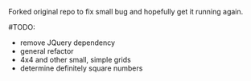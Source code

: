 Forked original repo to fix small bug and hopefully get it running again.

#TODO:
- remove JQuery dependency
- general refactor
- 4x4 and other small, simple grids
- determine definitely square numbers